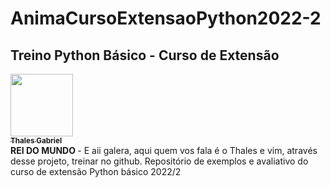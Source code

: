 # AnimaCursoExtensaoPython2022-2

## Treino Python Básico - Curso de Extensão 
<tr>
<a href="https://github.com/thalesgfelix"><img src="https://avatars.githubusercontent.com/u/90735076?s=400&u=61057541b0015aa3c793d7c069540724c23b73d0&v=4" width="100px;" alt=""/><br /><sub><b>Thales Gabriel</b></sub></a><br /> <b>REI DO MUNDO </b>


<table>
<tr>- E aii galera, aqui quem vos fala é o Thales e vim, através desse projeto, treinar no github.
Repositório de exemplos e avaliativo do curso de extensão Python básico 2022/2
